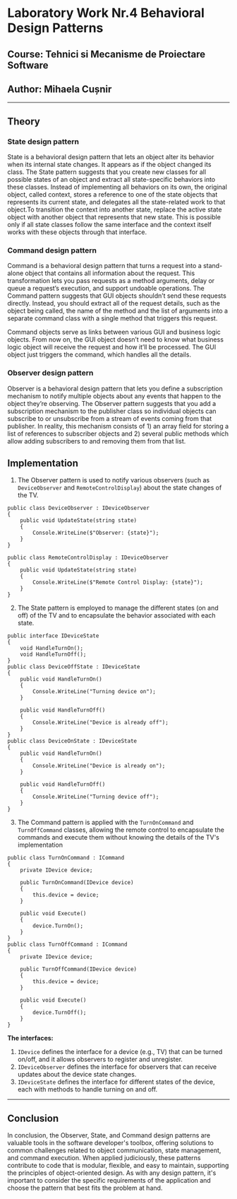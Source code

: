 # Laboratory Work Nr.4 Behavioral Design Patterns
## Course: Tehnici si Mecanisme de Proiectare Software
## Author: Mihaela Cușnir
****
## Theory
### State  design pattern
State is a behavioral design pattern that lets an object alter its behavior when its internal state changes. It appears as if the object changed its class. The State pattern suggests that you create new classes for all possible states of an object and extract all state-specific behaviors into these classes.
Instead of implementing all behaviors on its own, the original object, called context, stores a reference to one of the state objects that represents its current state, and delegates all the state-related work to that object.To transition the context into another state, replace the active state object with another object that represents that new state. This is possible only if all state classes follow the same interface and the context itself works with these objects through that interface.

### Command design pattern
Command is a behavioral design pattern that turns a request into a stand-alone object that contains all information about the request. This transformation lets you pass requests as a method arguments, delay or queue a request’s execution, and support undoable operations. The Command pattern suggests that GUI objects shouldn’t send these requests directly. Instead, you should extract all of the request details, such as the object being called, the name of the method and the list of arguments into a separate command class with a single method that triggers this request.

Command objects serve as links between various GUI and business logic objects. From now on, the GUI object doesn’t need to know what business logic object will receive the request and how it’ll be processed. The GUI object just triggers the command, which handles all the details.
### Observer design pattern
Observer is a behavioral design pattern that lets you define a subscription mechanism to notify multiple objects about any events that happen to the object they’re observing. The Observer pattern suggests that you add a subscription mechanism to the publisher class so individual objects can subscribe to or unsubscribe from a stream of events coming from that publisher. In reality, this mechanism consists of 1) an array field for storing a list of references to subscriber objects and 2) several public methods which allow adding subscribers to and removing them from that list.

## Implementation
1. The Observer pattern is used to notify various observers (such as `DeviceObserver` and `RemoteControlDisplay`) about the state changes of the TV.
```
public class DeviceObserver : IDeviceObserver
{
    public void UpdateState(string state)
    {
        Console.WriteLine($"Observer: {state}");
    }
}
```
```
public class RemoteControlDisplay : IDeviceObserver
{
    public void UpdateState(string state)
    {
        Console.WriteLine($"Remote Control Display: {state}");
    }
}
```
2. The State pattern is employed to manage the different states (on and off) of the TV and to encapsulate the behavior associated with each state.
```
public interface IDeviceState
{
    void HandleTurnOn();
    void HandleTurnOff();
}
public class DeviceOffState : IDeviceState
{
    public void HandleTurnOn()
    {
        Console.WriteLine("Turning device on");
    }

    public void HandleTurnOff()
    {
        Console.WriteLine("Device is already off");
    }
}
public class DeviceOnState : IDeviceState
{
    public void HandleTurnOn()
    {
        Console.WriteLine("Device is already on");
    }

    public void HandleTurnOff()
    {
        Console.WriteLine("Turning device off");
    }
}
```
3. The Command pattern is applied with the `TurnOnCommand` and `TurnOffCommand` classes, allowing the remote control to encapsulate the commands and execute them without knowing the details of the TV's implementation
```
public class TurnOnCommand : ICommand
{
    private IDevice device;

    public TurnOnCommand(IDevice device)
    {
        this.device = device;
    }

    public void Execute()
    {
        device.TurnOn();
    }
}
public class TurnOffCommand : ICommand
{
    private IDevice device;

    public TurnOffCommand(IDevice device)
    {
        this.device = device;
    }

    public void Execute()
    {
        device.TurnOff();
    }
}
```
<b>The interfaces:</b>
1. `IDevice` defines the interface for a device (e.g., TV) that can be turned on/off, and it allows observers to register and unregister.
2. `IDeviceObserver` defines the interface for observers that can receive updates about the device state changes.
3. `IDeviceState` defines the interface for different states of the device, each with methods to handle turning on and off.

****
## Conclusion
In conclusion, the Observer, State, and Command design patterns are valuable tools in the software developer's toolbox, offering solutions to common challenges related to object communication, state management, and command execution. When applied judiciously, these patterns contribute to code that is modular, flexible, and easy to maintain, supporting the principles of object-oriented design. As with any design pattern, it's important to consider the specific requirements of the application and choose the pattern that best fits the problem at hand.

